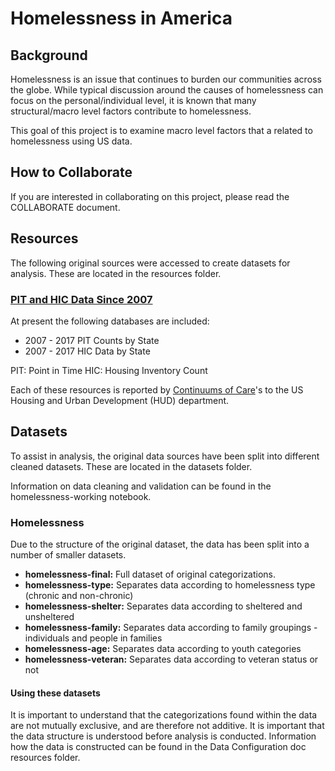 # Homelessness in America
## Background
Homelessness is an issue that continues to burden our communities across the globe. While typical discussion around the causes of homelessness can focus on the personal/individual level, it is known that many structural/macro level factors contribute to homelessness.

This goal of this project is to examine macro level factors that a related to homelessness using US data.

## How to Collaborate
If you are interested in collaborating on this project, please read the COLLABORATE document. 

## Resources
The following original sources were accessed to create datasets for analysis. These are located in the resources folder.

### [PIT and HIC Data Since 2007](https://www.hudexchange.info/resource/3031/pit-and-hic-data-since-2007/)
At present the following databases are included:
- 2007 - 2017 PIT Counts by State
- 2007 - 2017 HIC Data by State

PIT: Point in Time
HIC: Housing Inventory Count

Each of these resources is reported by [Continuums of Care](https://www.hudexchange.info/programs/coc/)'s to the US Housing and Urban Development (HUD) department.

## Datasets
To assist in analysis, the original data sources have been split into different cleaned datasets. These are located in the datasets folder.

Information on data cleaning and validation can be found in the homelessness-working notebook.

### Homelessness
Due to the structure of the original dataset, the data has been split into a number of smaller datasets.
- **homelessness-final:** Full dataset of original categorizations.
- **homelessness-type:** Separates data according to homelessness type (chronic and non-chronic)
- **homelessness-shelter:** Separates data according to sheltered and unsheltered
- **homelessness-family:** Separates data according to family groupings - individuals and people in families
- **homelessness-age:** Separates data according to youth categories
- **homelessness-veteran:** Separates data according to veteran status or not

#### Using these datasets
It is important to understand that the categorizations found within the data are not mutually exclusive, and are therefore not additive. It is important that the data structure is understood before analysis is conducted. Information how the data is constructed can be found in the Data Configuration doc resources folder.
